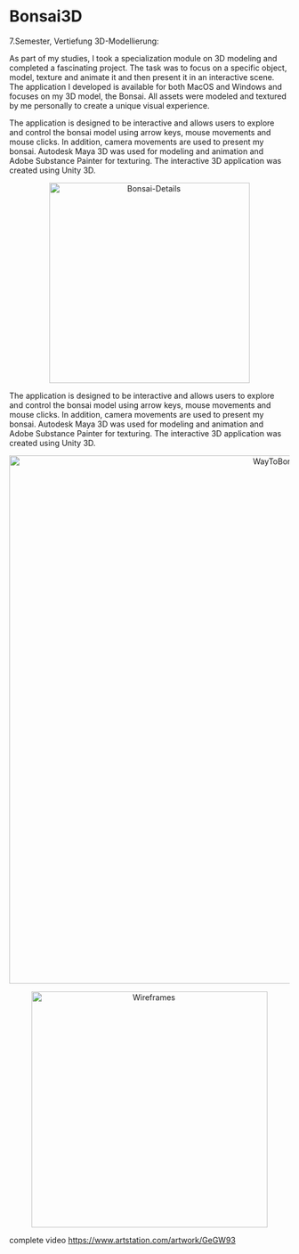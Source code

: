 # Bonsai3D 
7.Semester, Vertiefung 3D-Modellierung:

As part of my studies, I took a specialization module on 3D modeling and completed a fascinating project. The task was to focus on a specific object, model, texture and animate it and then present it in an interactive scene. The application I developed is available for both MacOS and Windows and focuses on my 3D model, the Bonsai. All assets were modeled and textured by me personally to create a unique visual experience.


The application is designed to be interactive and allows users to explore and control the bonsai model using arrow keys, mouse movements and mouse clicks. In addition, camera movements are used to present my bonsai. Autodesk Maya 3D was used for modeling and animation and Adobe Substance Painter for texturing. The interactive 3D application was created using Unity 3D.

<p align="center">
<img width="360" alt="Bonsai-Details" src="https://user-images.githubusercontent.com/73911655/236633279-d2353286-36a2-4bb5-acc5-10d39d7771dc.png">
</p>
The application is designed to be interactive and allows users to explore and control the bonsai model using arrow keys, mouse movements and mouse clicks. In addition, camera movements are used to present my bonsai. Autodesk Maya 3D was used for modeling and animation and Adobe Substance Painter for texturing. The interactive 3D application was created using Unity 3D.


<p align="center">
<img width="949" alt="WayToBonsai" src="https://user-images.githubusercontent.com/73911655/236633289-518eb786-8529-4b04-b7c2-cc764dba5d32.png">
</p>


<p align="center">
<img width="424" alt="Wireframes" src="https://user-images.githubusercontent.com/73911655/236633293-1f201ee0-2125-4586-9f0c-9391ee626e40.png">
</p> 

complete video https://www.artstation.com/artwork/GeGW93 
